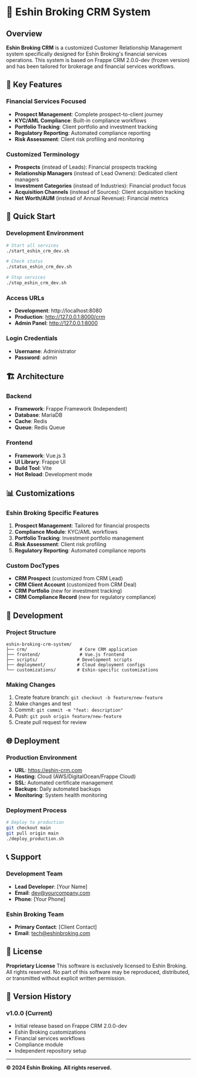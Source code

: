# 🏢 Eshin Broking CRM System

## Overview

**Eshin Broking CRM** is a customized Customer Relationship Management system specifically designed for Eshin Broking's financial services operations. This system is based on Frappe CRM 2.0.0-dev (frozen version) and has been tailored for brokerage and financial services workflows.

## 🎯 Key Features

### Financial Services Focused
- **Prospect Management**: Complete prospect-to-client journey
- **KYC/AML Compliance**: Built-in compliance workflows
- **Portfolio Tracking**: Client portfolio and investment tracking
- **Regulatory Reporting**: Automated compliance reporting
- **Risk Assessment**: Client risk profiling and monitoring

### Customized Terminology
- **Prospects** (instead of Leads): Financial prospects tracking
- **Relationship Managers** (instead of Lead Owners): Dedicated client managers
- **Investment Categories** (instead of Industries): Financial product focus
- **Acquisition Channels** (instead of Sources): Client acquisition tracking
- **Net Worth/AUM** (instead of Annual Revenue): Financial metrics

## 🚀 Quick Start

### Development Environment
```bash
# Start all services
./start_eshin_crm_dev.sh

# Check status
./status_eshin_crm_dev.sh

# Stop services
./stop_eshin_crm_dev.sh
```

### Access URLs
- **Development**: http://localhost:8080
- **Production**: http://127.0.0.1:8000/crm
- **Admin Panel**: http://127.0.0.1:8000

### Login Credentials
- **Username**: Administrator
- **Password**: admin

## 🏗️ Architecture

### Backend
- **Framework**: Frappe Framework (Independent)
- **Database**: MariaDB
- **Cache**: Redis
- **Queue**: Redis Queue

### Frontend
- **Framework**: Vue.js 3
- **UI Library**: Frappe UI
- **Build Tool**: Vite
- **Hot Reload**: Development mode

## 📊 Customizations

### Eshin Broking Specific Features
1. **Prospect Management**: Tailored for financial prospects
2. **Compliance Module**: KYC/AML workflows
3. **Portfolio Tracking**: Investment portfolio management
4. **Risk Assessment**: Client risk profiling
5. **Regulatory Reporting**: Automated compliance reports

### Custom DocTypes
- **CRM Prospect** (customized from CRM Lead)
- **CRM Client Account** (customized from CRM Deal)
- **CRM Portfolio** (new for investment tracking)
- **CRM Compliance Record** (new for regulatory compliance)

## 🔧 Development

### Project Structure
```
eshin-broking-crm-system/
├── crm/                    # Core CRM application
├── frontend/               # Vue.js frontend
├── scripts/               # Development scripts  
├── deployment/            # Cloud deployment configs
└── customizations/        # Eshin-specific customizations
```

### Making Changes
1. Create feature branch: `git checkout -b feature/new-feature`
2. Make changes and test
3. Commit: `git commit -m "feat: description"`
4. Push: `git push origin feature/new-feature`
5. Create pull request for review

## 🌐 Deployment

### Production Environment
- **URL**: https://eshin-crm.com
- **Hosting**: Cloud (AWS/DigitalOcean/Frappe Cloud)
- **SSL**: Automated certificate management
- **Backups**: Daily automated backups
- **Monitoring**: System health monitoring

### Deployment Process
```bash
# Deploy to production
git checkout main
git pull origin main
./deploy_production.sh
```

## 📞 Support

### Development Team
- **Lead Developer**: [Your Name]
- **Email**: dev@yourcompany.com
- **Phone**: [Your Phone]

### Eshin Broking Team
- **Primary Contact**: [Client Contact]
- **Email**: tech@eshinbroking.com

## 📝 License

**Proprietary License**
This software is exclusively licensed to Eshin Broking. All rights reserved.
No part of this software may be reproduced, distributed, or transmitted without explicit written permission.

## 🔄 Version History

### v1.0.0 (Current)
- Initial release based on Frappe CRM 2.0.0-dev
- Eshin Broking customizations
- Financial services workflows
- Compliance module
- Independent repository setup

---

**© 2024 Eshin Broking. All rights reserved.**
